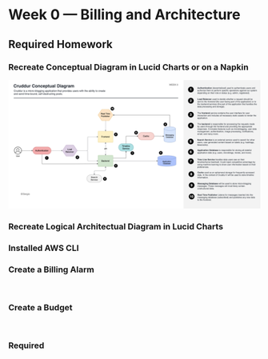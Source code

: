 # Week 0 — Billing and Architecture

## Required Homework

### Recreate Conceptual Diagram in Lucid Charts or on a Napkin	
![AWS Conceptual Diagram](../_docs/assets/journal/cruddur-conceptual-diagram-week-0.png)


### Recreate Logical Architectual Diagram in Lucid Charts	


### Installed AWS CLI	


### Create a Billing Alarm	
![]()


### Create a Budget
![]()

### Required